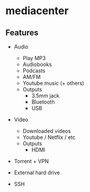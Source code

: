 # mediacenter

## Features

- Audio
  - Play MP3
  - Audiobooks
  - Podcasts
  - AM/FM
  - Youtube music (+ others)
  - Outputs
    - 3.5mm jack
    - Bluetooth
    - USB

- Video
  - Downloaded videos
  - Youtube / Netflix / etc
  - Outputs
    - HDMI
   
- Torrent + VPN

- External hard drive

- SSH
